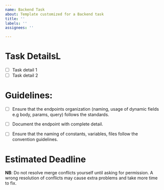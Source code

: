 ```yaml
---
name: Backend Task
about: Template customized for a Backend task
title: ''
labels: ''
assignees: ''

---
```


# Task DetailsL
- [ ] Task detail 1
- [ ] Task detail 2

# Guidelines:
- [ ] Ensure that the endpoints organization (naming, usage of dynamic fields e.g body, params, query) follows the standards.
- [ ] Document the endpoint with complete detail.
- [ ] Ensure that the naming of constants, variables, files follow the convention guidelines.


# Estimated Deadline

**NB**: Do not resolve merge conflicts yourself until asking for permission. A wrong resolution of conflicts may cause extra problems and take more time to fix.
